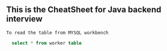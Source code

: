 ## This is the CheatSheet for Java backend interview 

 `To read the table from MYSQL workbench`
```SQL
  select * from worker table
```




